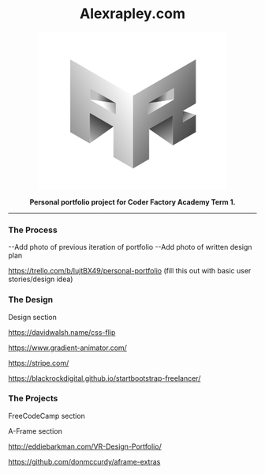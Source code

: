 <h1 align="center">Alexrapley.com</h1>

<p align="center"><a href="https://alexrapley.com" target="_blank"><img width="380" alt="Alexrapley.com" src="app/assets/images/arlogoresize-min.png"></a></p>

<p align="center"><b>Personal portfolio project for Coder Factory Academy Term 1.</b></p>

---


### The Process

--Add photo of previous iteration of portfolio
--Add photo of written design plan

https://trello.com/b/lujtBX49/personal-portfolio (fill this out with basic user stories/design idea)

### The Design
Design section

https://davidwalsh.name/css-flip

https://www.gradient-animator.com/

https://stripe.com/

https://blackrockdigital.github.io/startbootstrap-freelancer/

### The Projects

FreeCodeCamp section

A-Frame section

http://eddiebarkman.com/VR-Design-Portfolio/

https://github.com/donmccurdy/aframe-extras
